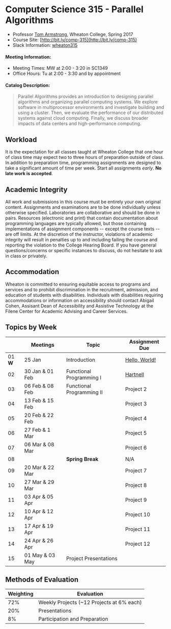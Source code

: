 # Computer Science 315 - Parallel Algorithms

* Professor [Tom Armstrong](http://www.tarmstro.com/), Wheaton College, Spring 2017
* Course Site: [http://bit.ly/comp-315](http://bit.ly/comp-315)
* Slack Information: [wheaton315](https://wheaton315.slack.com/signup)

#### Meeting Information:

* Meeting Times: MW at 2:00 - 3:20 in SC1349
* Office Hours: Tu at 2:00 - 3:30 and by appointment

#### Catalog Description:

> Parallel Algorithms provides an introduction to designing parallel algorithms and organizing parallel computing systems. We explore software in multiprocessor environments and investigate building and using a cluster. Then, we evaluate the performance of our distributed systems against cloud computing. Finally, we discuss broader impacts of data centers and high-performance computing.

## Workload

It is the expectation for all classes taught at Wheaton College that one hour of class time may expect two to three hours of preparation outside of class.  In addition to preparation time, programming assignments are designed to take a significant amount of time per week.  Start all assignments _early_. **No late work is accepted**.

## Academic Integrity

All work and submissions in this course must be entirely your own original content.  Assignments and examinations are to be done individually unless otherwise specified.  Laboratories are collaborative and should be done in pairs.  Resources (electronic and print) that contain documentation about programming languages are typically allowed, but those containing implementations of assignment components -- except the course texts -- are off limits.  At the discretion of the instructor, violations of academic integrity will result in penalties up to and including failing the course and reporting the violation to the College Hearing Board. If you have general questions/concerns or specific instances to discuss, do not hesitate to ask in class or privately.

## Accommodation

Wheaton is committed to ensuring equitable access to programs and services and to prohibit discrimination in the recruitment, admission, and education of students with disabilities. Individuals with disabilities requiring accommodations or information on accessibility should contact Abigail Cohen, Assisant Dean of Accessibility and Assistive Technology at the Filene Center for Academic Advising and Career Services.

## Topics by Week

 &nbsp; | Meetings | Topic | Assignment Due
------------- | ------------- | ------------- | -------------
01 **W** | 25 Jan | Introduction | [Hello, World!](https://classroom.github.com/assignment-invitations/ac0f470eff1bd8fe2410430706b58301)
02 | 30 Jan & 01 Feb | Functional Programming I | [Hartnell](https://classroom.github.com/assignment-invitations/36985bec03c77b144dc9c03e111776e6)
03 | 06 Feb & 08 Feb | Functional Programming II | Project 2
04 | 13 Feb & 15 Feb | | Project 3
05 | 20 Feb & 22 Feb | | Project 4
06 | 27 Feb & 1 Mar | | Project 5
07 | 06 Mar & 08 Mar | | Project 6
08 | | **Spring Break** | N/A
09 | 20 Mar & 22 Mar | | Project 7
10 | 27 Mar & 29 Mar | | Project 8
11 | 03 Apr & 05 Apr | | Project 9
12 | 10 Apr & 12 Apr | | Project 10
13 | 17 Apr & 19 Apr | | Project 11
14 | 24 Apr & 26 Apr | | Project 12
15 | 01 May & 03 May | Project Presentations

## Methods of Evaluation

Weighting  | Evaluation
------------- | ------------- 
72% | Weekly Projects (~12 Projects at 6% each)
20% | Presentations
8% | Participation and Preparation
